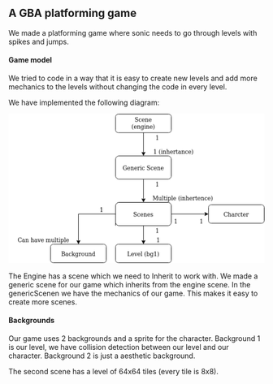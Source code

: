 
## A GBA platforming game

We made a platforming game where sonic needs to go through levels with spikes and jumps.

#### Game model

We tried to code in a way that it is easy to create new levels and add more mechanics to the levels without changing the code in every level.

We have implemented the following diagram: 

![alt text](https://raw.githubusercontent.com/snow107/gba-sprite-engine/master/img/Diagram.png)

The Engine has a scene which we need to Inherit to work with. We made a generic scene for our game which inherits from the engine scene.
In the genericScenen we have the mechanics of our game. This makes it easy to create more scenes.
 
#### Backgrounds

Our game uses 2 backgrounds and a sprite for the character. Background 1 is our level, we have collision detection
between our level and our character. Background 2 is just a aesthetic background.

The second scene has a level of 64x64 tiles (every tile is 8x8).  
